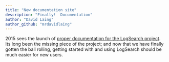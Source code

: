 ```yaml
---
title: "New documentation site"
description: "Finally!  Documentation"
author: "David Laing"
author_github: "mrdavidlaing"
---
```


2015 sees the launch of [proper documentation for the LogSearch project](/docs).  Its long been the missing piece of the project; and now that we have finally gotten the ball rolling, getting started with and using LogSearch should be much easier for new users.
